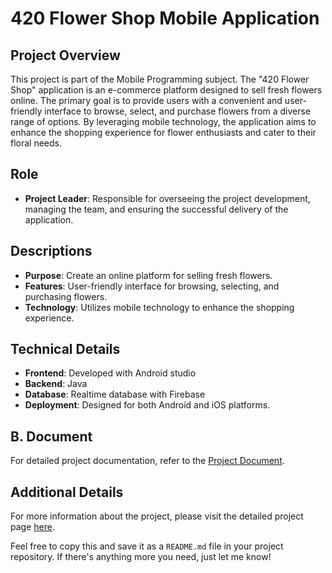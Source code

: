 # 420 Flower Shop Mobile Application

## Project Overview
This project is part of the Mobile Programming subject. The "420 Flower Shop" application is an e-commerce platform designed to sell fresh flowers online. The primary goal is to provide users with a convenient and user-friendly interface to browse, select, and purchase flowers from a diverse range of options. By leveraging mobile technology, the application aims to enhance the shopping experience for flower enthusiasts and cater to their floral needs.

## Role
- **Project Leader**: Responsible for overseeing the project development, managing the team, and ensuring the successful delivery of the application.

## Descriptions
- **Purpose**: Create an online platform for selling fresh flowers.
- **Features**: User-friendly interface for browsing, selecting, and purchasing flowers.
- **Technology**: Utilizes mobile technology to enhance the shopping experience.

## Technical Details
- **Frontend**: Developed with Android studio
- **Backend**: Java
- **Database**: Realtime database with Firebase
- **Deployment**: Designed for both Android and iOS platforms.

## B. Document
For detailed project documentation, refer to the [Project Document](https://drive.google.com/file/d/1PoPmhrJJVFrXP9IxGmbCwQO4jbxDJ-AS/view?usp=sharing).

## Additional Details
For more information about the project, please visit the detailed project page [here](https://mlananhhdev.wixsite.com/mlananhh/post/420-flower-shop-mobile-app).

Feel free to copy this and save it as a `README.md` file in your project repository. If there's anything more you need, just let me know!
